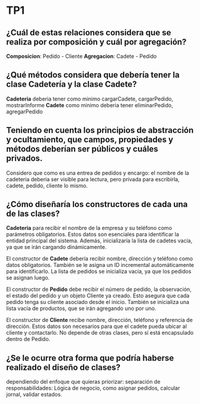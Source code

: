 # TP1
## ¿Cuál de estas relaciones considera que se realiza por composición y cuál por agregación? 
**Composicion**:  Pedido - Cliente
**Agregacion**: Cadete - Pedido

## ¿Qué métodos considera que debería tener la clase Cadetería y la clase Cadete? 
**Cadeteria** deberia tener como minimo cargarCadete, cargarPedido, mostrarInforme
**Cadete** como minimo deberia tener eliminarPedido, agregarPedido

## Teniendo en cuenta los principios de abstracción y ocultamiento, que campos, propiedades y métodos deberían ser públicos y cuáles privados. 
Considero que como es una entrea de pedidos y encargo: el nombre de la cadeteria deberia ser visible para lectura, pero privada para escribirla, cadete, pedido, cliente lo mismo.

## ¿Cómo diseñaría los constructores de cada una de las clases? 
 **Cadeteria** para recibir el nombre de la empresa y su teléfono como parámetros obligatorios. Estos datos son esenciales para identificar la entidad principal del sistema. Además, inicializaría la lista de cadetes vacía, ya que se irán cargando dinámicamente.
 
 El constructor de **Cadete** debería recibir nombre, dirección y teléfono como datos obligatorios. También se le asigna un ID incremental automáticamente para identificarlo. La lista de pedidos se inicializa vacía, ya que los pedidos se asignan luego.

 El constructor de **Pedido** debe recibir el número de pedido, la observación, el estado del pedido y un objeto Cliente ya creado. Esto asegura que cada pedido tenga su cliente asociado desde el inicio. También se inicializa una lista vacía de productos, que se irán agregando uno por uno.

 El constructor de **Cliente** recibe nombre, dirección, teléfono y referencia de dirección. Estos datos son necesarios para que el cadete pueda ubicar al cliente y contactarlo. No depende de otras clases, pero sí está encapsulado dentro de Pedido.

## ¿Se le ocurre otra forma que podría haberse realizado el diseño de clases? 
dependiendo del enfoque que quieras priorizar: separación de responsabilidades: Lógica de negocio, como asignar pedidos, calcular jornal, validar estados.




